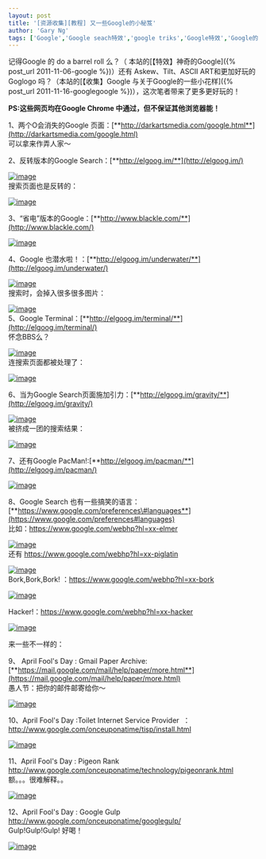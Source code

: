 ```yaml
---
layout: post
title: '[资源收集][教程] 又一些Google的小秘笈'
author: 'Gary Ng'
tags: ['Google','Google seach特效','google triks','Google特效','Google的小花样','教程','资源收集']
---
```


记得Google 的 do a barrel roll 么？（
本站的[【特效】神奇的Google]({% post_url 2011-11-06-google %})）还有
Askew、Tilt、ASCII ART和更加好玩的Goglogo 吗？（本站的[【收集】Google
与关于Google的一些小花样]({% post_url 2011-11-16-googlegoogle %})），这次笔者带来了更多更好玩的！  
  
 **PS:这些网页均在Google Chrome 中通过，但不保证其他浏览器能！**  
  
 1、两个O会消失的Google
页面：[**http://darkartsmedia.com/google.html**](http://darkartsmedia.com/google.html)  
 可以拿来作弄人家～  
  
 2、反转版本的Google
Search：[**http://elgoog.im/**](http://elgoog.im/)  

[![image](http://lh6.ggpht.com/-dyYJobIEino/UHBR7t5rVBI/AAAAAAAACEQ/XysgG65s_5c/image_thumb.png?imgmax=800 "image")](http://lh5.ggpht.com/-Jc2ytRXeVlA/UHBR6cbvM0I/AAAAAAAACEI/-0_CC5OAYxg/s1600-h/image%25255B2%25255D.png)  
 搜索页面也是反转的：  

[![image](http://lh6.ggpht.com/-DJ5LuOZuLV0/UHBR9s6fCyI/AAAAAAAACEg/UkXAach90Bs/image_thumb%25255B4%25255D.png?imgmax=800 "image")](http://lh4.ggpht.com/-6VBn-07-FeY/UHBR8stNdrI/AAAAAAAACEU/ZUJvvOLvR7w/s1600-h/image%25255B14%25255D.png)  
  

3、“省电”版本的Google：[**http://www.blackle.com/**](http://www.blackle.com/)  
  

[![image](http://lh6.ggpht.com/-GZEHFMlvZ4c/UHBR__JK-2I/AAAAAAAACEw/ozdk16KDoXc/image_thumb%25255B1%25255D.png?imgmax=800 "image")](http://lh5.ggpht.com/-I0asXM9RVqM/UHBR-h1OoSI/AAAAAAAACEk/3GMq8C4jejo/s1600-h/image%25255B5%25255D.png)  
  
 4、Google
也潜水啦！：[**http://elgoog.im/underwater/**](http://elgoog.im/underwater/)  

[![image](http://lh6.ggpht.com/-6uXZoV8Mv7Y/UHBSBvgbatI/AAAAAAAACE8/1asLuwBh2ec/image_thumb%25255B3%25255D.png?imgmax=800 "image")](http://lh4.ggpht.com/-D_Z3Pvjrq2M/UHBSA1NIKeI/AAAAAAAACE0/bJuqJKWnQVc/s1600-h/image%25255B11%25255D.png)  
 搜索时，会掉入很多很多图片：  

[![image](http://lh4.ggpht.com/-6AEoRzgHljo/UHBSEq2ZAtI/AAAAAAAACFQ/KrMG_DIeqOM/image_thumb%25255B7%25255D.png?imgmax=800 "image")](http://lh5.ggpht.com/-FUsaKqdxrlg/UHBSCxLFV8I/AAAAAAAACFI/PsId3WB8Q5Y/s1600-h/image%25255B23%25255D.png)  
 5、Google
Terminal：[**http://elgoog.im/terminal/**](http://elgoog.im/terminal/)  
 怀念BBS么？  

[![image](http://lh6.ggpht.com/-XQXdizad1rQ/UHBSG5aiIyI/AAAAAAAACFg/zoVKiya50xI/image_thumb%25255B5%25255D.png?imgmax=800 "image")](http://lh4.ggpht.com/-JaaEbHkMg5o/UHBSGEdzuWI/AAAAAAAACFY/AnTOoeY8Jso/s1600-h/image%25255B17%25255D.png)  
 连搜索页面都被处理了：  

[![image](http://lh6.ggpht.com/-mFq1lsAzp_Q/UHBSJCz1OyI/AAAAAAAACFw/J64iAu4FjdA/image_thumb%25255B6%25255D.png?imgmax=800 "image")](http://lh3.ggpht.com/-D0NT-2L5NVY/UHBSIHw2zaI/AAAAAAAACFo/C28iJvQg7vI/s1600-h/image%25255B20%25255D.png)  
  
 6、当为Google
Search页面施加引力：[**http://elgoog.im/gravity/**](http://elgoog.im/gravity/)  

[![image](http://lh6.ggpht.com/-UMWF9YdPZiE/UHBSLftQc_I/AAAAAAAACGA/o4mwj53Duio/image_thumb%25255B8%25255D.png?imgmax=800 "image")](http://lh5.ggpht.com/-sZ01wYXpt2A/UHBSKSHTS1I/AAAAAAAACF4/rtf5H8Wxbl0/s1600-h/image%25255B26%25255D.png)  
 被挤成一团的搜索结果：  

[![image](http://lh3.ggpht.com/-nSCHT9P_SR8/UHBSNq0QtOI/AAAAAAAACGQ/ol9h7ocaBQM/image_thumb%25255B9%25255D.png?imgmax=800 "image")](http://lh6.ggpht.com/-QgZobK1xq_k/UHBSMSQoyzI/AAAAAAAACGI/x16QladWsKU/s1600-h/image%25255B29%25255D.png)  
  
 7、还有Google
PacMan!:[**http://elgoog.im/pacman/**](http://elgoog.im/pacman/)  

[![image](http://lh3.ggpht.com/-ZeescSYWO2M/UHBSPrM0jZI/AAAAAAAACGg/WOcWhxme6sU/image_thumb%25255B11%25255D.png?imgmax=800 "image")](http://lh6.ggpht.com/-jTtUzLlKyFk/UHBSOqQDHTI/AAAAAAAACGY/wzp_2KtVR9A/s1600-h/image%25255B35%25255D.png)  
  
 8、Google Search
也有一些搞笑的语言：[**https://www.google.com/preferences\#languages**](https://www.google.com/preferences#languages)  
 比如：<https://www.google.com/webhp?hl=xx-elmer>  

[![image](http://lh5.ggpht.com/-aqvL5rBnuig/UHBWzrQm86I/AAAAAAAACHU/671-idKjrZI/image_thumb%25255B12%25255D.png?imgmax=800 "image")](http://lh3.ggpht.com/-z0UQIxM_wI8/UHBWyPrCFwI/AAAAAAAACHM/eOZVoxEhwk0/s1600-h/image%25255B38%25255D.png)  
 还有 <https://www.google.com/webhp?hl=xx-piglatin>  

[![image](http://lh3.ggpht.com/-wcB-D6D4ic8/UHBW1QtFz1I/AAAAAAAACHk/5UtmIc4a6Mk/image_thumb%25255B13%25255D.png?imgmax=800 "image")](http://lh5.ggpht.com/-3F45hsaiwro/UHBW0iUy5ZI/AAAAAAAACHY/WIVjYA4KUWA/s1600-h/image%25255B41%25255D.png)  
 Bork,Bork,Bork! ：<https://www.google.com/webhp?hl=xx-bork>  

[![image](http://lh4.ggpht.com/-KinfG-xlwgU/UHBW3l0N1KI/AAAAAAAACH0/4ru8aE7GDqk/image_thumb%25255B15%25255D.png?imgmax=800 "image")](http://lh3.ggpht.com/-cf9Uivuj-Rs/UHBW2VVRuvI/AAAAAAAACHs/ledxETfS1xg/s1600-h/image%25255B47%25255D.png)  
  
 Hacker!：<https://www.google.com/webhp?hl=xx-hacker>  

[![image](http://lh5.ggpht.com/-xIPQnmSKZg8/UHBW5XgLh9I/AAAAAAAACIE/Wh8M7tJqLfI/image_thumb%25255B16%25255D.png?imgmax=800 "image")](http://lh4.ggpht.com/-Wu7EDKPQmp4/UHBW4tWVyWI/AAAAAAAACH8/dejjOlNy3RQ/s1600-h/image%25255B50%25255D.png)  
  
 来一些不一样的：  
  
 9、 April Fool's Day : Gmail Paper
Archive:[**https://mail.google.com/mail/help/paper/more.html**](https://mail.google.com/mail/help/paper/more.html)  
 愚人节：把你的邮件邮寄给你～  

[![image](http://lh3.ggpht.com/-YhtWIgb5Mu8/UHBW8Yp1Z_I/AAAAAAAACIU/4qMD2lBQNnQ/image_thumb%25255B17%25255D.png?imgmax=800 "image")](http://lh6.ggpht.com/-C2EKZ0hLGDM/UHBW64e6SEI/AAAAAAAACIM/NmXQyySmglE/s1600-h/image%25255B53%25255D.png)  
  
 10、April Fool's Day :Toilet Internet Service Provider 
：<http://www.google.com/onceuponatime/tisp/install.html>  

[![image](http://lh4.ggpht.com/-YIgLOMJwbYY/UHBW-yYA6CI/AAAAAAAACIg/oLZECBNdH_Y/image_thumb%25255B18%25255D.png?imgmax=800 "image")](http://lh3.ggpht.com/--NnH120YbK8/UHBW9mQkDbI/AAAAAAAACIY/fCXTV23S5b4/s1600-h/image%25255B56%25255D.png)  
  
 11、April Fool's Day : Pigeon Rank 
<http://www.google.com/onceuponatime/technology/pigeonrank.html>  
 额。。。很难解释。。  

[![image](http://lh5.ggpht.com/-CSEBvEfSkoI/UHBXA7thK0I/AAAAAAAACI0/iT9bkwRB8Gg/image_thumb%25255B19%25255D.png?imgmax=800 "image")](http://lh5.ggpht.com/-CfzNcFiOoX0/UHBW_y4pv_I/AAAAAAAACIs/q-Oni7FSJgw/s1600-h/image%25255B59%25255D.png)  
  
 12、April Fool's Day : Google Gulp
<http://www.google.com/onceuponatime/googlegulp/>  
 Gulp!Gulp!Gulp! 好喝！  

[![image](http://lh5.ggpht.com/-Uv3PbbcBxzg/UHBXDMUEj-I/AAAAAAAACJE/r6PZmQBWnYk/image_thumb%25255B20%25255D.png?imgmax=800 "image")](http://lh6.ggpht.com/-kvZKkzP3sEo/UHBXCJd1KlI/AAAAAAAACI8/cQYL8Cskjns/s1600-h/image%25255B62%25255D.png)  
  
  

